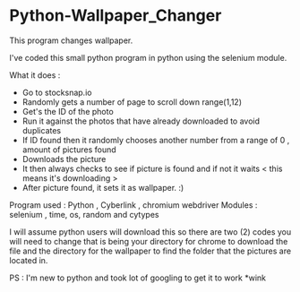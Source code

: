 # Python-Wallpaper_Changer
This program changes wallpaper.

I've coded this small python program in python using the selenium module. 

What it does : 
- Go to stocksnap.io
- Randomly gets a number of page to scroll down range(1,12)
- Get's the ID of the photo
- Run it against the photos that have already downloaded to avoid duplicates
- If ID found then it randomly chooses another number from a range of 0 , amount of  pictures found 
- Downloads the picture
- It then always checks to see if picture is found and if not it waits < this means it's downloading >
- After picture found, it sets it as wallpaper. :) 


Program used : Python , Cyberlink , chromium webdriver
Modules          : selenium , time, os, random and cytypes


I will assume python users will download this so 
there are two (2) codes you will need to change 
that is being your directory for chrome to download the file and the directory for the wallpaper to find the folder that the pictures are located in.


PS : I'm new to python and took lot of googling to get it to work *wink
